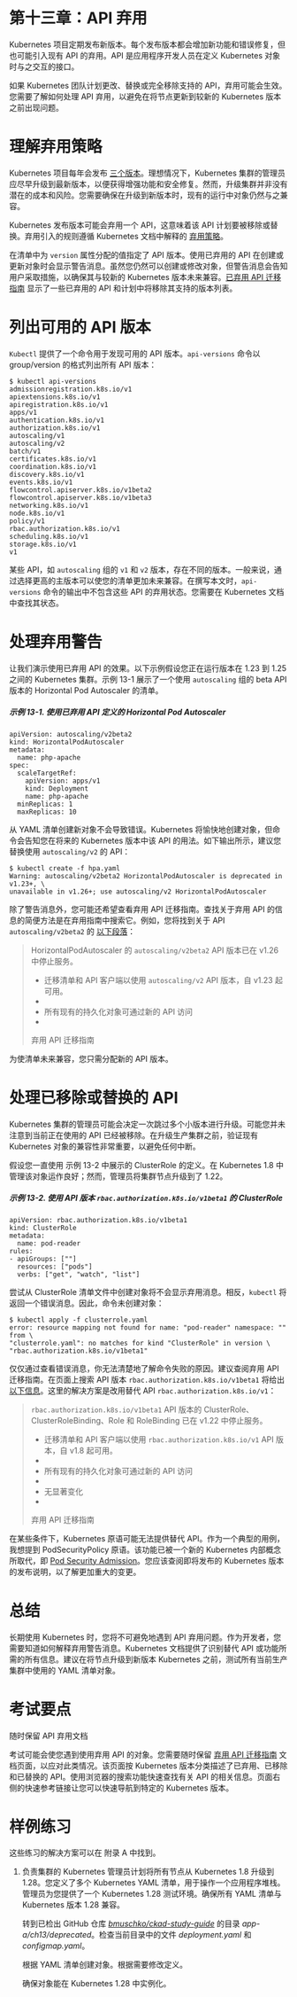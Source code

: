 # 第十三章：API 弃用

Kubernetes 项目定期发布新版本。每个发布版本都会增加新功能和错误修复，但也可能引入现有 API 的弃用。API 是应用程序开发人员在定义 Kubernetes 对象时与之交互的接口。

如果 Kubernetes 团队计划更改、替换或完全移除支持的 API，弃用可能会生效。您需要了解如何处理 API 弃用，以避免在将节点更新到较新的 Kubernetes 版本之前出现问题。

# 理解弃用策略

Kubernetes 项目每年会发布 [三个版本](https://kubernetes.io/blog/2021/07/20/new-kubernetes-release-cadence/)。理想情况下，Kubernetes 集群的管理员应尽早升级到最新版本，以便获得增强功能和安全修复。然而，升级集群并非没有潜在的成本和风险。您需要确保在升级到新版本时，现有的运行中对象仍然与之兼容。

Kubernetes 发布版本可能会弃用一个 API，这意味着该 API 计划要被移除或替换。弃用引入的规则遵循 Kubernetes 文档中解释的 [弃用策略](https://kubernetes.io/docs/reference/using-api/deprecation-policy/)。

在清单中为 `version` 属性分配的值指定了 API 版本。使用已弃用的 API 在创建或更新对象时会显示警告消息。虽然您仍然可以创建或修改对象，但警告消息会告知用户采取措施，以确保其与较新的 Kubernetes 版本未来兼容。[已弃用 API 迁移指南](https://kubernetes.io/docs/reference/using-api/deprecation-guide/) 显示了一些已弃用的 API 和计划中将移除其支持的版本列表。

# 列出可用的 API 版本

`Kubectl` 提供了一个命令用于发现可用的 API 版本。`api-versions` 命令以 group/version 的格式列出所有 API 版本：

```
$ kubectl api-versions
admissionregistration.k8s.io/v1
apiextensions.k8s.io/v1
apiregistration.k8s.io/v1
apps/v1
authentication.k8s.io/v1
authorization.k8s.io/v1
autoscaling/v1
autoscaling/v2
batch/v1
certificates.k8s.io/v1
coordination.k8s.io/v1
discovery.k8s.io/v1
events.k8s.io/v1
flowcontrol.apiserver.k8s.io/v1beta2
flowcontrol.apiserver.k8s.io/v1beta3
networking.k8s.io/v1
node.k8s.io/v1
policy/v1
rbac.authorization.k8s.io/v1
scheduling.k8s.io/v1
storage.k8s.io/v1
v1

```

某些 API，如 `autoscaling` 组的 `v1` 和 `v2` 版本，存在不同的版本。一般来说，通过选择更高的主版本可以使您的清单更加未来兼容。在撰写本文时，`api-versions` 命令的输出中不包含这些 API 的弃用状态。您需要在 Kubernetes 文档中查找其状态。

# 处理弃用警告

让我们演示使用已弃用 API 的效果。以下示例假设您正在运行版本在 1.23 到 1.25 之间的 Kubernetes 集群。示例 13-1 展示了一个使用 `autoscaling` 组的 beta API 版本的 Horizontal Pod Autoscaler 的清单。

##### 示例 13-1\. 使用已弃用 API 定义的 Horizontal Pod Autoscaler

```
apiVersion: autoscaling/v2beta2
kind: HorizontalPodAutoscaler
metadata:
  name: php-apache
spec:
  scaleTargetRef:
    apiVersion: apps/v1
    kind: Deployment
    name: php-apache
  minReplicas: 1
  maxReplicas: 10
```

从 YAML 清单创建新对象不会导致错误。Kubernetes 将愉快地创建对象，但命令会告知您在将来的 Kubernetes 版本中该 API 的用法。如下输出所示，建议您替换使用 `autoscaling/v2` 的 API：

```
$ kubectl create -f hpa.yaml
Warning: autoscaling/v2beta2 HorizontalPodAutoscaler is deprecated in v1.23+, \
unavailable in v1.26+; use autoscaling/v2 HorizontalPodAutoscaler

```

除了警告消息外，您可能还希望查看弃用 API 迁移指南。查找关于弃用 API 的信息的简便方法是在弃用指南中搜索它。例如，您将找到关于 API `autoscaling/v2beta2` 的 [以下段落](https://kubernetes.io/docs/reference/using-api/deprecation-guide/#horizontalpodautoscaler-v126)：

> HorizontalPodAutoscaler 的 `autoscaling/v2beta2` API 版本已在 v1.26 中停止服务。
> 
> +   迁移清单和 API 客户端以使用 `autoscaling/v2` API 版本，自 v1.23 起可用。
> +   
> +   所有现有的持久化对象可通过新的 API 访问
> +   
> 弃用 API 迁移指南

为使清单未来兼容，您只需分配新的 API 版本。

# 处理已移除或替换的 API

Kubernetes 集群的管理员可能会决定一次跳过多个小版本进行升级。可能您并未注意到当前正在使用的 API 已经被移除。在升级生产集群之前，验证现有 Kubernetes 对象的兼容性非常重要，以避免任何中断。

假设您一直使用 示例 13-2 中展示的 ClusterRole 的定义。在 Kubernetes 1.8 中管理该对象运作良好；然而，管理员将集群节点升级到了 1.22。

##### 示例 13-2\. 使用 API 版本 `rbac.authorization.k8s.io/v1beta1` 的 ClusterRole

```
apiVersion: rbac.authorization.k8s.io/v1beta1
kind: ClusterRole
metadata:
  name: pod-reader
rules:
- apiGroups: [""]
  resources: ["pods"]
  verbs: ["get", "watch", "list"]
```

尝试从 ClusterRole 清单文件中创建对象将不会显示弃用消息。相反，`kubectl` 将返回一个错误消息。因此，命令未创建对象：

```
$ kubectl apply -f clusterrole.yaml
error: resource mapping not found for name: "pod-reader" namespace: "" from \
"clusterrole.yaml": no matches for kind "ClusterRole" in version \
"rbac.authorization.k8s.io/v1beta1"

```

仅仅通过查看错误消息，你无法清楚地了解命令失败的原因。建议查阅弃用 API 迁移指南。在页面上搜索 API 版本 `rbac.authorization.k8s.io/v1beta1` 将给出 [以下信息](https://kubernetes.io/docs/reference/using-api/deprecation-guide/#rbac-resources-v122)。这里的解决方案是改用替代 API `rbac.authorization.k8s.io/v1`：

> `rbac.authorization.k8s.io/v1beta1` API 版本的 ClusterRole、ClusterRoleBinding、Role 和 RoleBinding 已在 v1.22 中停止服务。
> 
> +   迁移清单和 API 客户端以使用 `rbac.authorization.k8s.io/v1` API 版本，自 v1.8 起可用。
> +   
> +   所有现有的持久化对象可通过新的 API 访问
> +   
> +   无显著变化
> +   
> 弃用 API 迁移指南

在某些条件下，Kubernetes 原语可能无法提供替代 API。作为一个典型的用例，我想提到 PodSecurityPolicy 原语。该功能已被一个新的 Kubernetes 内部概念所取代，即 [Pod Security Admission](https://kubernetes.io/docs/reference/using-api/deprecation-guide/#psp-v125)。您应该查阅即将发布的 Kubernetes 版本的发布说明，以了解更加重大的变更。

# 总结

长期使用 Kubernetes 时，您将不可避免地遇到 API 弃用问题。作为开发者，您需要知道如何解释弃用警告消息。Kubernetes 文档提供了识别替代 API 或功能所需的所有信息。建议在将节点升级到新版本 Kubernetes 之前，测试所有当前生产集群中使用的 YAML 清单对象。

# 考试要点

随时保留 API 弃用文档

考试可能会使您遇到使用弃用 API 的对象。您需要随时保留 [弃用 API 迁移指南](https://kubernetes.io/docs/reference/using-api/deprecation-guide/) 文档页面，以应对此类情况。该页面按 Kubernetes 版本分类描述了已弃用、已移除和已替换的 API。使用浏览器的搜索功能快速查找有关 API 的相关信息。页面右侧的快速参考链接让您可以快速导航到特定的 Kubernetes 版本。

# 样例练习

这些练习的解决方案可以在 附录 A 中找到。

1.  负责集群的 Kubernetes 管理员计划将所有节点从 Kubernetes 1.8 升级到 1.28。您定义了多个 Kubernetes YAML 清单，用于操作一个应用程序堆栈。管理员为您提供了一个 Kubernetes 1.28 测试环境。确保所有 YAML 清单与 Kubernetes 版本 1.28 兼容。

    转到已检出 GitHub 仓库 [*bmuschko/ckad-study-guide*](https://github.com/bmuschko/ckad-study-guide) 的目录 *app-a/ch13/deprecated*。检查当前目录中的文件 *deployment.yaml* 和 *configmap.yaml*。

    根据 YAML 清单创建对象。根据需要修改定义。

    确保对象能在 Kubernetes 1.28 中实例化。
